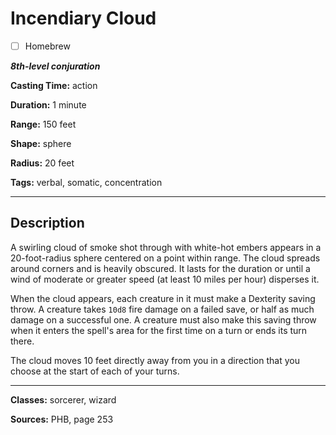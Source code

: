 # Incendiary Cloud

- [ ] Homebrew

***8th-level conjuration***

**Casting Time:** action

**Duration:** 1 minute

**Range:** 150 feet

**Shape:** sphere

**Radius:** 20 feet

**Tags:** verbal, somatic, concentration

---

## Description
A swirling cloud of smoke shot through with white-hot embers appears in a 20-foot-radius sphere centered on a point within range. The cloud spreads around corners and is heavily obscured. It lasts for the duration or until a wind of moderate or greater speed (at least 10 miles per hour) disperses it.

When the cloud appears, each creature in it must make a Dexterity saving throw. A creature takes `10d8` fire damage on a failed save, or half as much damage on a successful one. A creature must also make this saving throw when it enters the spell's area for the first time on a turn or ends its turn there.

The cloud moves 10 feet directly away from you in a direction that you choose at the start of each of your turns.

---

**Classes:** sorcerer, wizard

**Sources:** PHB, page 253
